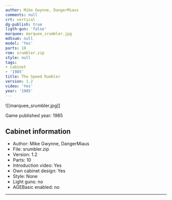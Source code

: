 ```yaml
---
author: Mike Gwynne, DangerMiaus
comments: null
crt: vertical
dg-publish: true
ligth-gun: 'false'
marquee: marquee_srumbler.jpg
md5sum: null
model: 'Yes'
parts: 10
rom: srumbler.zip
style: null
tags:
- cabinet
- '1985'
title: The Speed Rumbler
version: 1.2
video: 'Yes'
year: '1985'
---
```


![[marquee_srumbler.jpg]]

Game published year: 1985

## Cabinet information

- Author: Mike Gwynne, DangerMiaus
- File: srumbler.zip
- Version: 1.2
- Parts: 10
- Introduction video: Yes
- Own cabinet design: Yes
- Style: None
- Light guns: no
- AGEBasic enabled: no

---
